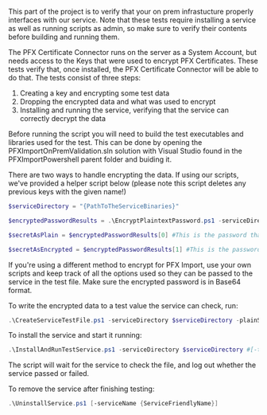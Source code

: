 This part of the project is to verify that your on prem infrastucture properly interfaces with our service.  Note that these tests require installing a service as well as running scripts as admin, so make sure to verify their contents before building and running them.

The PFX Certificate Connector runs on the server as a System Account, but needs access to the Keys that were used to encrypt PFX Certificates.  These tests verify that, once installed, the PFX Certificate Connector will be able to do that.  The tests consist of three steps:

1. Creating a key and encrypting some test data
2. Dropping the encrypted data and what was used to encrypt
3. Installing and running the service, verifying that the service can correctly decrypt the data

Before running the script you will need to build the test executables and libraries used for the test. This can be done by opening the PFXImportOnPremValidation.sln solution with Visual Studio found in the PFXImportPowershell parent folder and buiding it.

There are two ways to handle encrypting the data.  If using our scripts, we've provided a helper script below (please note this script deletes any previous keys with the given name!)
```powershell
$serviceDirectory = "{PathToTheServiceBinaries}"

$encryptedPasswordResults = .\EncryptPlaintextPassword.ps1 -serviceDirectory $serviceDirectory #[-keyLength {LengthOfKey}] [-keyName {NameOfKey}] [-hashAlgorithm {TypeOfHashingAlgorithm}] [-paddingFlags {PaddingFlags}] [-provider {KeyStorageProvider}] [-plainSecret {SecretPlaintextString}]

$secretAsPlain = $encryptedPasswordResults[0] #This is the password that was encrypted as a plaintext string, for verification purposes

$secretAsEncrypted = $encryptedPasswordResults[1] #This is the password after encryption as a Base64 encoded string
```

If you're using a different method to encrypt for PFX Import, use your own scripts and keep track of all the options used so they can be passed to the service in the test file.  Make sure the encrypted password is in Base64 format.

To write the encrypted data to a test value the service can check, run:
```powershell
.\CreateServiceTestFile.ps1 -serviceDirectory $serviceDirectory -plainSecret $secretAsPlain -encryptedSecretBase64 $secretAsEncrypted #[-keyLength {LengthOfKey}] [-keyName {NameOfKey}] [-hashAlgorithm {TypeOfHashingAlgorithm}] [-paddingFlags {PaddingFlags}] [-provider {KeyStorageProvider}]
```

To install the service and start it running:
```powershell
.\InstallAndRunTestService.ps1 -serviceDirectory $serviceDirectory #[-testResultsFileName {FileNameOfTheTestResults}] [-serviceName {ServiceFriendlyName}] [-serviceDescription {FriendlyDescriptionForTheService}]
```

The script will wait for the service to check the file, and log out whether the service passed or failed.

To remove the service after finishing testing:
```powershell
.\UninstallService.ps1 [-serviceName {ServiceFriendlyName}]
```
